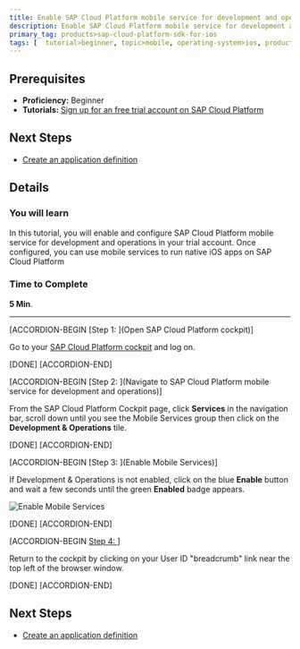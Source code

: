 ```yaml
---
title: Enable SAP Cloud Platform mobile service for development and operations
description: Enable SAP Cloud Platform mobile service for development and operations.
primary_tag: products>sap-cloud-platform-sdk-for-ios
tags: [  tutorial>beginner, topic>mobile, operating-system>ios, products>sap-cloud-platform, products>sap-cloud-platform-sdk-for-ios ]
---
```

## Prerequisites  
 - **Proficiency:** Beginner
 - **Tutorials:** [Sign up for an free trial account on SAP Cloud Platform](http://www.sap.com/developer/tutorials/hcp-create-trial-account.html)

## Next Steps
 - [Create an application definition](https://www.sap.com/developer/tutorials/fiori-ios-hcpms-application-setup.html)

## Details
### You will learn  
In this tutorial, you will enable and configure SAP Cloud Platform mobile service for development and operations in your trial account.  Once configured, you can use mobile services to run native iOS apps on SAP Cloud Platform

### Time to Complete
**5 Min**.

---

[ACCORDION-BEGIN [Step 1: ](Open SAP Cloud Platform cockpit)]

Go to your [SAP Cloud Platform cockpit](https://account.hanatrial.ondemand.com) and log on.

[DONE]
[ACCORDION-END]

[ACCORDION-BEGIN [Step 2: ](Navigate to SAP Cloud Platform mobile service for development and operations)]

From the SAP Cloud Platform Cockpit page, click **Services** in the navigation bar, scroll down until you see the Mobile Services group then click on the **Development & Operations** tile.

[DONE]
[ACCORDION-END]

[ACCORDION-BEGIN [Step 3: ](Enable Mobile Services)]

If Development & Operations is not enabled, click on the blue **Enable** button and wait a few seconds until the green **Enabled** badge appears.

![Enable Mobile Services](fiori-ios-hcpms-setup-01.png)

[DONE]
[ACCORDION-END]

[ACCORDION-BEGIN [Step 4: ](Finish)]

Return to the cockpit by clicking on your User ID "breadcrumb" link near the top left of the browser window.

[DONE]
[ACCORDION-END]

## Next Steps
 - [Create an application definition](https://www.sap.com/developer/tutorials/fiori-ios-hcpms-application-setup.html)
